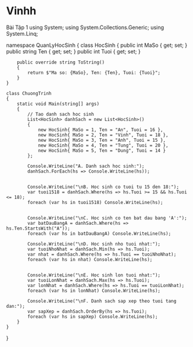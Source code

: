 # Vinhh
Bài Tập 1
using System;
using System.Collections.Generic;
using System.Linq;

namespace QuanLyHocSinh
{
    class HocSinh
    {
        public int MaSo { get; set; }
        public string Ten { get; set; }
        public int Tuoi { get; set; }

        public override string ToString()
        {
            return $"Ma so: {MaSo}, Ten: {Ten}, Tuoi: {Tuoi}";
        }
    }

    class ChuongTrinh
    {
        static void Main(string[] args)
        {
            // Tao danh sach hoc sinh
            List<HocSinh> danhSach = new List<HocSinh>()
            {
                new HocSinh{ MaSo = 1, Ten = "An", Tuoi = 16 },
                new HocSinh{ MaSo = 2, Ten = "Vinh", Tuoi = 18 },
                new HocSinh{ MaSo = 3, Ten = "Anh", Tuoi = 15 },
                new HocSinh{ MaSo = 4, Ten = "Tung", Tuoi = 20 },
                new HocSinh{ MaSo = 5, Ten = "Dung", Tuoi = 14 }
            };

            Console.WriteLine("A. Danh sach hoc sinh:");
            danhSach.ForEach(hs => Console.WriteLine(hs));

  
            Console.WriteLine("\nB. Hoc sinh co tuoi tu 15 den 18:");
            var tuoi1518 = danhSach.Where(hs => hs.Tuoi >= 15 && hs.Tuoi <= 18);
            foreach (var hs in tuoi1518) Console.WriteLine(hs);

            
            Console.WriteLine("\nC. Hoc sinh co ten bat dau bang 'A':");
            var batDauBangA = danhSach.Where(hs => hs.Ten.StartsWith("A"));
            foreach (var hs in batDauBangA) Console.WriteLine(hs);

            Console.WriteLine("\nD. Hoc sinh nho tuoi nhat:");
            var tuoiNhoNhat = danhSach.Min(hs => hs.Tuoi);
            var nhat = danhSach.Where(hs => hs.Tuoi == tuoiNhoNhat);
            foreach (var hs in nhat) Console.WriteLine(hs);

            
            Console.WriteLine("\nE. Hoc sinh lon tuoi nhat:");
            var tuoiLonNhat = danhSach.Max(hs => hs.Tuoi);
            var lonNhat = danhSach.Where(hs => hs.Tuoi == tuoiLonNhat);
            foreach (var hs in lonNhat) Console.WriteLine(hs);

            Console.WriteLine("\nF. Danh sach sap xep theo tuoi tang dan:");
            var sapXep = danhSach.OrderBy(hs => hs.Tuoi);
            foreach (var hs in sapXep) Console.WriteLine(hs);
        }
    }
}

